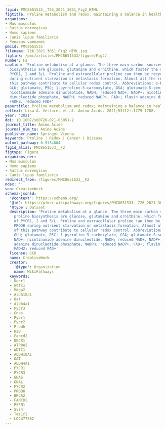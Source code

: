 ```yaml
---
figid: PMC8651533__726_2021_3051_Fig2_HTML
figtitle: Proline metabolism and redox; maintaining a balance in health and disease
organisms:
- Mus musculus
- Rattus norvegicus
- Homo sapiens
- Canis lupus familiaris
- Penaeus vannamei
pmcid: PMC8651533
filename: 726_2021_3051_Fig2_HTML.jpg
figlink: /pmc/articles/PMC8651533/figure/Fig2/
number: F2
caption: 'Proline metabolism at a glance. The three main carbon sources for proline
  biosynthesis are glucose, glutamine and ornithine, which foster the reactions of
  PYCR1, 2 and 3/L. Proline and extracellular proline can then be recycled by PRODH
  during nutrient starvation or metastasis formation. Almost all the reactions of
  this pathway contribute to cellular redox control. Abbreviations: α-KG; α-ketoglutarate,
  GLU; glutamate, P5C; 1-pyrroline-5-carboxylate, GSA; glutamate-5-semialdehyde, NAD+;
  nicotinamide adenine dinucleotide, NADH; reduced NAD+, NADP+; nicotinamide adenine
  dinucleotide phosphate, NADPH; reduced NADP+, FAD+; flavin adenine dinucleotide,
  FADH2; reduced FAD+'
papertitle: Proline metabolism and redox; maintaining a balance in health and disease.
reftext: Lisa A. Vettore, et al. Amino Acids. 2021;53(12):1779-1788.
year: '2021'
doi: 10.1007/s00726-021-03051-2
journal_title: Amino Acids
journal_nlm_ta: Amino Acids
publisher_name: Springer Vienna
keywords: Proline | Redox | Cancer | Disease
automl_pathway: 0.9134604
figid_alias: PMC8651533__F2
figtype: Figure
organisms_ner:
- Mus musculus
- Homo sapiens
- Rattus norvegicus
- Canis lupus familiaris
redirect_from: /figures/PMC8651533__F2
ndex: ''
seo: CreativeWork
schema-jsonld:
  '@context': https://schema.org/
  '@id': https://pfocr.wikipathways.org/figures/PMC8651533__726_2021_3051_Fig2_HTML.html
  '@type': Dataset
  description: 'Proline metabolism at a glance. The three main carbon sources for
    proline biosynthesis are glucose, glutamine and ornithine, which foster the reactions
    of PYCR1, 2 and 3/L. Proline and extracellular proline can then be recycled by
    PRODH during nutrient starvation or metastasis formation. Almost all the reactions
    of this pathway contribute to cellular redox control. Abbreviations: α-KG; α-ketoglutarate,
    GLU; glutamate, P5C; 1-pyrroline-5-carboxylate, GSA; glutamate-5-semialdehyde,
    NAD+; nicotinamide adenine dinucleotide, NADH; reduced NAD+, NADP+; nicotinamide
    adenine dinucleotide phosphate, NADPH; reduced NADP+, FAD+; flavin adenine dinucleotide,
    FADH2; reduced FAD+'
  license: CC0
  name: CreativeWork
  creator:
    '@type': Organization
    name: WikiPathways
  keywords:
  - Decr1
  - Wdtc1
  - Mdga2
  - Aldh18a1
  - Oat
  - Aldh4a1
  - Pycr3
  - Gnas
  - Pycr1
  - Pycr2
  - Prodh
  - H20
  - Fancd2
  - DECR1
  - ATP8A2
  - WDTC1
  - ALDH18A1
  - OAT
  - ALDH4A1
  - PYCR1
  - PYCR3
  - GNAS
  - GNAL
  - PYCR2
  - PRODH
  - BRCA2
  - FANCD2
  - PSEN1
  - Svs4
  - Tas1r2
  - LOC477562
---
```

